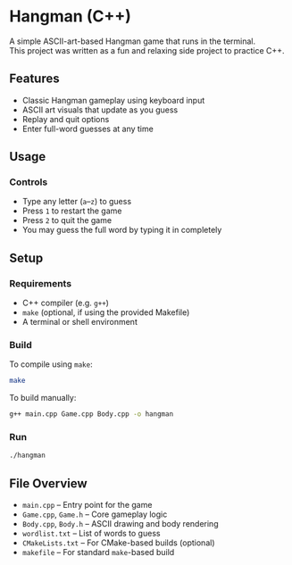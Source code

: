 # Hangman (C++)

A simple ASCII-art-based Hangman game that runs in the terminal.  
This project was written as a fun and relaxing side project to practice C++.

## Features

- Classic Hangman gameplay using keyboard input
- ASCII art visuals that update as you guess
- Replay and quit options
- Enter full-word guesses at any time

## Usage

### Controls

- Type any letter (`a`–`z`) to guess
- Press `1` to restart the game
- Press `2` to quit the game
- You may guess the full word by typing it in completely

## Setup

### Requirements

- C++ compiler (e.g. `g++`)
- `make` (optional, if using the provided Makefile)
- A terminal or shell environment

### Build

To compile using `make`:

```bash
make
```

To build manually:

```bash
g++ main.cpp Game.cpp Body.cpp -o hangman
```

### Run

```bash
./hangman
```

## File Overview

- `main.cpp` – Entry point for the game
- `Game.cpp`, `Game.h` – Core gameplay logic
- `Body.cpp`, `Body.h` – ASCII drawing and body rendering
- `wordlist.txt` – List of words to guess
- `CMakeLists.txt` – For CMake-based builds (optional)
- `makefile` – For standard `make`-based build
